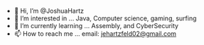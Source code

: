 - 👋 Hi, I’m @JoshuaHartz
- 👀 I’m interested in ... Java, Computer science, gaming, surfing
- 🌱 I’m currently learning ... Assembly, and CyberSecurity
- 📫 How to reach me ... email: jehartzfeld02@gmail.com

<!---
JoshuaHartz/JoshuaHartz is a ✨ special ✨ repository because its `README.md` (this file) appears on your GitHub profile.
You can click the Preview link to take a look at your changes.
--->
